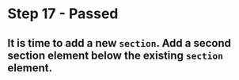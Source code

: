 # Step 17 - Passed
## It is time to add a new `section`. Add a second section element below the existing `section` element.